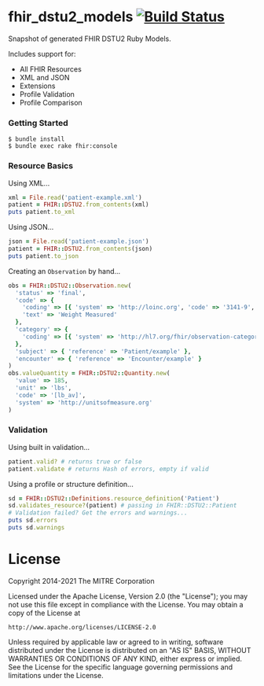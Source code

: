 # fhir_dstu2_models [![Build Status](https://api.travis-ci.org/fhir-crucible/fhir_dstu2_models.svg?branch=master)](https://travis-ci.org/fhir-crucible/fhir_dstu2_models)

Snapshot of generated FHIR DSTU2 Ruby Models.

Includes support for:
* All FHIR Resources
* XML and JSON
* Extensions
* Profile Validation
* Profile Comparison

### Getting Started

    $ bundle install
    $ bundle exec rake fhir:console

### Resource Basics

Using XML...
```ruby
xml = File.read('patient-example.xml')
patient = FHIR::DSTU2.from_contents(xml)
puts patient.to_xml
```
Using JSON...
```ruby
json = File.read('patient-example.json')
patient = FHIR::DSTU2.from_contents(json)
puts patient.to_json
```

Creating an `Observation` by hand...
```ruby
obs = FHIR::DSTU2::Observation.new(
  'status' => 'final',
  'code' => {
    'coding' => [{ 'system' => 'http://loinc.org', 'code' => '3141-9', 'display' => 'Weight Measured' }],
    'text' => 'Weight Measured'
  },
  'category' => {
    'coding' => [{ 'system' => 'http://hl7.org/fhir/observation-category', 'code' => 'vital-signs' }]
  },
  'subject' => { 'reference' => 'Patient/example' },
  'encounter' => { 'reference' => 'Encounter/example' }
)
obs.valueQuantity = FHIR::DSTU2::Quantity.new(
  'value' => 185,
  'unit' => 'lbs',
  'code' => '[lb_av]',
  'system' => 'http://unitsofmeasure.org'
)
```

### Validation

Using built in validation...
```ruby
patient.valid? # returns true or false
patient.validate # returns Hash of errors, empty if valid
```

Using a profile or structure definition...
```ruby
sd = FHIR::DSTU2::Definitions.resource_definition('Patient')
sd.validates_resource?(patient) # passing in FHIR::DSTU2::Patient
# Validation failed? Get the errors and warnings...
puts sd.errors
puts sd.warnings
```
# License

Copyright 2014-2021 The MITRE Corporation

Licensed under the Apache License, Version 2.0 (the "License");
you may not use this file except in compliance with the License.
You may obtain a copy of the License at

    http://www.apache.org/licenses/LICENSE-2.0

Unless required by applicable law or agreed to in writing, software
distributed under the License is distributed on an "AS IS" BASIS,
WITHOUT WARRANTIES OR CONDITIONS OF ANY KIND, either express or implied.
See the License for the specific language governing permissions and
limitations under the License.
